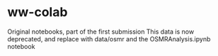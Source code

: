 # ww-colab
Original notebooks, part of the first submission
This data is now deprecated, and replace with data/osmr and the OSMRAnalysis.ipynb notebook


